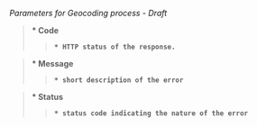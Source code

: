 *Parameters for Geocoding process - _Draft_*

><b> * Code
>>     * HTTP status of the response.

><b> * Message
>>     * short description of the error

><b> * Status
>>     * status code indicating the nature of the error
